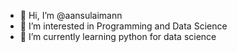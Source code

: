 - 👋 Hi, I’m @aansulaimann
- 👀 I’m interested in Programming and Data Science
- 🌱 I’m currently learning python for data science

<!---
aansulaimann/aansulaimann is a ✨ special ✨ repository because its `README.md` (this file) appears on your GitHub profile.
You can click the Preview link to take a look at your changes.
--->
